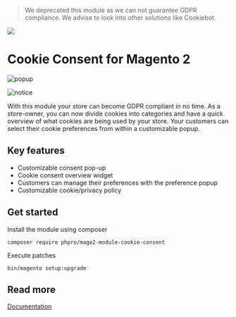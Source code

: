 > We deprecated this module as we can not guarantee GDPR compliance. We advise to look into other solutions like Cookiebot.

![](https://github.com/phpro/phpro-mage2-module-cookie-consent/workflows/.github/workflows/grumphp.yml/badge.svg)

# Cookie Consent for Magento 2
![popup](./docs/assets/popup.png "Consent Preference Popup")

![notice](./docs/assets/notice.png "Consent Notice Bar")

With this module your store can become GDPR compliant in no time.
As a store-owner, you can now divide cookies into categories and have a quick overview of what cookies are being used by your store.
Your customers can select their cookie preferences from within a customizable popup.

## Key features
* Customizable consent pop-up
* Cookie consent overview widget
* Customers can manage their preferences with the preference popup
* Customizable cookie/privacy policy

## Get started
Install the module using composer

`composer require phpro/mage2-module-cookie-consent`

Execute patches

`bin/magento setup:upgrade`

## Read more
[Documentation](docs)
